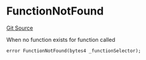 # FunctionNotFound
[Git Source](https://github.com/thrackle-io/forte-rules-engine/blob/80d1936ea39e283e25322fe390d911cd354fcdef/src/client/token/handler/diamond/HandlerDiamond.sol)

When no function exists for function called


```solidity
error FunctionNotFound(bytes4 _functionSelector);
```

